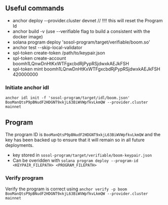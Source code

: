 ## Useful commands

- anchor deploy --provider.cluster devnet // !!!! this will reset the Program Id
- anchor build -v (use --verifiable flag to build a consistent with the docker image)
- solana program deploy 'sosol-program/target/verifiable/boom.so'
- anchor test --skip-local-validator
- spl-token create-token /path/to/keypair.json
- spl-token create-account boomh1LQnwDnHtKxWTFgxcbdRjPypRSjdwxkAEJkFSH
- spl-token mint boomh1LQnwDnHtKxWTFgxcbdRjPypRSjdwxkAEJkFSH 420000000

### Initiate anchor idl

`anchor idl init -f 'sosol-program/target/idl/boom.json' BooManQtsP9pBNudF2HDGNT9xkjL63BiWVWpfkvLkmQW --provider.cluster mainnet`

## Program

The program ID is `BooManQtsP9pBNudF2HDGNT9xkjL63BiWVWpfkvLkmQW` and the key has been backed up to ensure that it will remain so in all future deployments.

- key stored in `sosol-program/target/verifiable/boom-keypair.json`
- Can be overidden with `solana program deploy --program-id <KEYPAIR_FILEPATH> <PROGRAM_FILEPATH>`

### Verify program

Verify the program is correct using `anchor verify -p boom BooManQtsP9pBNudF2HDGNT9xkjL63BiWVWpfkvLkmQW --provider.cluster mainnet`
